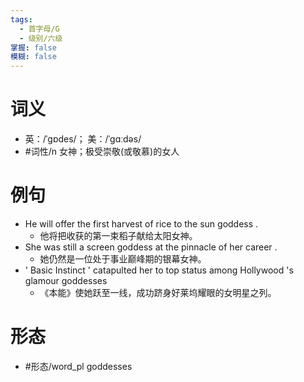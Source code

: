 ```yaml
---
tags:
  - 首字母/G
  - 级别/六级
掌握: false
模糊: false
---
```

# 词义
- 英：/ˈɡɒdes/； 美：/ˈɡɑːdəs/
- #词性/n  女神；极受崇敬(或敬慕)的女人
# 例句
- He will offer the first harvest of rice to the sun goddess .
	- 他将把收获的第一束稻子献给太阳女神。
- She was still a screen goddess at the pinnacle of her career .
	- 她仍然是一位处于事业巅峰期的银幕女神。
- ' Basic Instinct ' catapulted her to top status among Hollywood 's glamour goddesses
	- 《本能》使她跃至一线，成功跻身好莱坞耀眼的女明星之列。
# 形态
- #形态/word_pl goddesses
